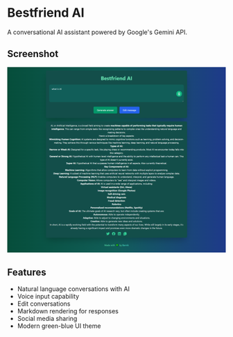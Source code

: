 # Bestfriend AI

A conversational AI assistant powered by Google's Gemini API.

## Screenshot

![Bestfriend AI Screenshot](./screenshots/gk.png)


## Features

- Natural language conversations with AI
- Voice input capability
- Edit conversations
- Markdown rendering for responses
- Social media sharing
- Modern green-blue UI theme



